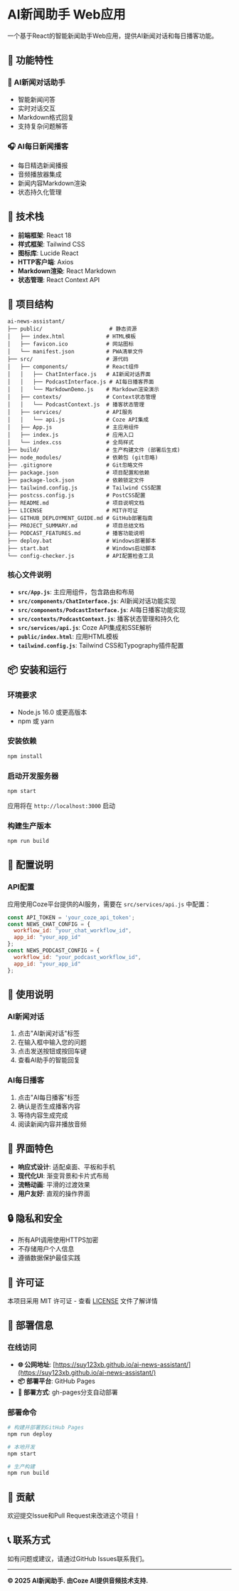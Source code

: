 # AI新闻助手 Web应用

一个基于React的智能新闻助手Web应用，提供AI新闻对话和每日播客功能。

## 🌟 功能特性

### 🤖 AI新闻对话助手
- 智能新闻问答
- 实时对话交互
- Markdown格式回复
- 支持复杂问题解答

### 🎧 AI每日新闻播客
- 每日精选新闻播报
- 音频播放器集成
- 新闻内容Markdown渲染
- 状态持久化管理

## 🚀 技术栈

- **前端框架**: React 18
- **样式框架**: Tailwind CSS
- **图标库**: Lucide React
- **HTTP客户端**: Axios
- **Markdown渲染**: React Markdown
- **状态管理**: React Context API

## 📁 项目结构

```
ai-news-assistant/
├── public/                     # 静态资源
│   ├── index.html             # HTML模板
│   ├── favicon.ico            # 网站图标
│   └── manifest.json          # PWA清单文件
├── src/                       # 源代码
│   ├── components/            # React组件
│   │   ├── ChatInterface.js   # AI新闻对话界面
│   │   ├── PodcastInterface.js # AI每日播客界面
│   │   └── MarkdownDemo.js    # Markdown渲染演示
│   ├── contexts/              # Context状态管理
│   │   └── PodcastContext.js  # 播客状态管理
│   ├── services/              # API服务
│   │   └── api.js             # Coze API集成
│   ├── App.js                 # 主应用组件
│   ├── index.js               # 应用入口
│   └── index.css              # 全局样式
├── build/                     # 生产构建文件 (部署后生成)
├── node_modules/              # 依赖包 (git忽略)
├── .gitignore                 # Git忽略文件
├── package.json               # 项目配置和依赖
├── package-lock.json          # 依赖锁定文件
├── tailwind.config.js         # Tailwind CSS配置
├── postcss.config.js          # PostCSS配置
├── README.md                  # 项目说明文档
├── LICENSE                    # MIT许可证
├── GITHUB_DEPLOYMENT_GUIDE.md # GitHub部署指南
├── PROJECT_SUMMARY.md         # 项目总结文档
├── PODCAST_FEATURES.md        # 播客功能说明
├── deploy.bat                 # Windows部署脚本
├── start.bat                  # Windows启动脚本
└── config-checker.js          # API配置检查工具
```

### 核心文件说明

- **`src/App.js`**: 主应用组件，包含路由和布局
- **`src/components/ChatInterface.js`**: AI新闻对话功能实现
- **`src/components/PodcastInterface.js`**: AI每日播客功能实现
- **`src/contexts/PodcastContext.js`**: 播客状态管理和持久化
- **`src/services/api.js`**: Coze API集成和SSE解析
- **`public/index.html`**: 应用HTML模板
- **`tailwind.config.js`**: Tailwind CSS和Typography插件配置

## 📦 安装和运行

### 环境要求
- Node.js 16.0 或更高版本
- npm 或 yarn

### 安装依赖
```bash
npm install
```

### 启动开发服务器
```bash
npm start
```

应用将在 `http://localhost:3000` 启动

### 构建生产版本
```bash
npm run build
```

## 🔧 配置说明

### API配置
应用使用Coze平台提供的AI服务，需要在 `src/services/api.js` 中配置：

```javascript
const API_TOKEN = 'your_coze_api_token';
const NEWS_CHAT_CONFIG = {
  workflow_id: "your_chat_workflow_id",
  app_id: "your_app_id"
};
const NEWS_PODCAST_CONFIG = {
  workflow_id: "your_podcast_workflow_id", 
  app_id: "your_app_id"
};
```

## 📱 使用说明

### AI新闻对话
1. 点击"AI新闻对话"标签
2. 在输入框中输入您的问题
3. 点击发送按钮或按回车键
4. 查看AI助手的智能回复

### AI每日播客
1. 点击"AI每日播客"标签
2. 确认是否生成播客内容
3. 等待内容生成完成
4. 阅读新闻内容并播放音频

## 🎨 界面特色

- **响应式设计**: 适配桌面、平板和手机
- **现代化UI**: 渐变背景和卡片式布局
- **流畅动画**: 平滑的过渡效果
- **用户友好**: 直观的操作界面

## 🔒 隐私和安全

- 所有API调用使用HTTPS加密
- 不存储用户个人信息
- 遵循数据保护最佳实践

## 📄 许可证

本项目采用 MIT 许可证 - 查看 [LICENSE](LICENSE) 文件了解详情

## 🚀 部署信息

### 在线访问
- **🌐 公网地址**: [https://suy123xb.github.io/ai-news-assistant/](https://suy123xb.github.io/ai-news-assistant/)
- **📦 部署平台**: GitHub Pages
- **🔧 部署方式**: gh-pages分支自动部署

### 部署命令
```bash
# 构建并部署到GitHub Pages
npm run deploy

# 本地开发
npm start

# 生产构建
npm run build
```

## 🤝 贡献

欢迎提交Issue和Pull Request来改进这个项目！

## 📞 联系方式

如有问题或建议，请通过GitHub Issues联系我们。

---

**© 2025 AI新闻助手. 由Coze AI提供音频技术支持.**
